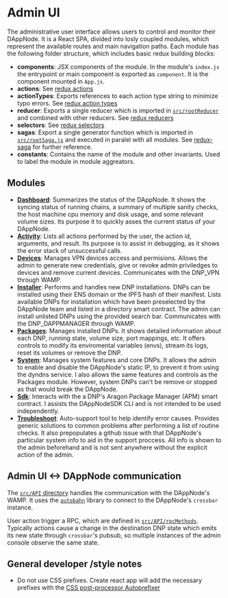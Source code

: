 # Admin UI

The administrative user interface allows users to control and monitor their DAppNode. It is a React SPA, divided into losly coupled modules, which represent the available routes and main navigation paths. Each module has the following folder structure, which includes basic redux building blocks:

- **components**: JSX components of the module. In the module's `index.js` the entrypoint or main component is exported as `component`. It is the component mounted in `App.js`.
- **actions**: See [redux actions](https://redux.js.org/basics/actions)
- **actionTypes**: Exports references to each action type string to minimize typo errors. See [redux action types](https://redux-resource.js.org/api-reference/action-types)
- **reducer**: Exports a single reducer which is imported in [`src/rootReducer`](./src/rootReducer) and combined with other reducers. See [redux reducers](https://redux.js.org/basics/reducers)
- **selectors**: See [redux selectors](https://redux.js.org/recipes/computing-derived-data)
- **sagas**: Export a single generator function which is imported in [`src/rootSaga.js`](./src/rootSaga.js) and executed in paralel with all modules. See [redux-saga](https://redux-saga.js.org/) for further reference.
- **constants**: Contains the name of the module and other invariants. Used to label the module in module aggreators.

## Modules

- [**Dashboard**](./src/dashboard): Summarizes the status of the DAppNode. It shows the syncing status of running chains, a summary of multiple sanity checks, the host machine cpu memory and disk usage, and some relevant volume sizes. Its purpose it to quickly asses the current status of your DAppNode.
- [**Activity**](./src/activity): Lists all actions performed by the user, the action id, arguments, and result. Its purpose is to assist in debugging, as it shows the error stack of unsuccessful calls.
- [**Devices**](./src/devices): Manages VPN devices access and permisions. Allows the admin to generate new credentials, give or revoke admin priviledges to devices and remove current devices. Communicates with the DNP_VPN through WAMP.
- [**Installer**](./src/installer): Performs and handles new DNP installations. DNPs can be installed using their ENS domain or the IPFS hash of their manifest. Lists available DNPs for installation which have been preselected by the DAppNode team and listed in a directory smart contract. The admin can install unlisted DNPs using the provided search bar. Communicates with the DNP_DAPPMANAGER through WAMP.
- [**Packages**](./src/packages): Manages installed DNPs. It shows detailed information about each DNP, running state, volume size, port mappings, etc. It offers controls to modify its enviromental variables (envs), stream its logs, reset its volumes or remove the DNP.
- [**System**](./src/system): Manages system features and core DNPs. It allows the admin to enable and disable the DAppNode's static IP, to prevent it from using the dyndns service. I also allows the same features and controls as the Packages module. However, system DNPs can't be remove or stopped as that would break the DAppNode.
- [**Sdk**](./src/sdk): Interacts with the a DNP's Aragon Package Manager (APM) smart contract. I assists the DAppNodeSDK CLI and is not intended to be used independently.
- [**Troubleshoot**](./src/troubleshoot): Auto-support tool to help identify error causes. Provides generic solutions to common problems after performing a list of routine checks. It also prepopulates a github issue with that DAppNode's particular system info to aid in the support proccess. All info is shown to the admin beforehand and is not sent anywhere without the explicit action of the admin.

## Admin UI <-> DAppNode communication

The [`src/API` directory](./src/API) handles the communication with the DAppNode's WAMP. It uses the [`autobahn`](https://github.com/crossbario/autobahn-js) library to connect to the DAppNode's `crossbar` instance.

User action trigger a RPC, which are defined in [`src/API/rpcMethods`](./src/API/rpcMethods). Typically actions cause a change in the destination DNP state which emits its new state through `crossbar`'s pubsub, so multiple instances of the admin console observe the same state.

## General developer /style notes

- Do not use CSS prefixes. Create react app will add the necessary prefixes with the [CSS post-processor Autoprefixer](https://facebook.github.io/create-react-app/docs/post-processing-css)
